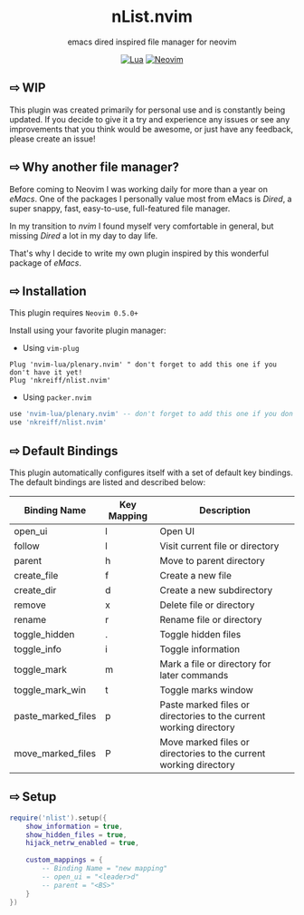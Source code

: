 <div align="center">

# nList.nvim
emacs dired inspired file manager for neovim

[![Lua](https://img.shields.io/badge/Lua-blue.svg?style=for-the-badge&logo=lua)](http://www.lua.org)
[![Neovim](https://img.shields.io/badge/Neovim%200.5+-green.svg?style=for-the-badge&logo=neovim)](https://neovim.io)
</div>

## ⇨ WIP
This plugin was created primarily for personal use and is constantly being updated. If you decide to give it a try and experience any issues or see any improvements that you think would be awesome, or just have any feedback, please create an issue!

## ⇨ Why another file manager?
Before coming to Neovim I was working daily for more than a year on *eMacs*. One of the packages I personally value most from eMacs is *Dired*, a super snappy, fast, easy-to-use, full-featured file manager.

In my transition to *nvim* I found myself very comfortable in general, but missing *Dired* a lot in my day to day life.

That's why I decide to write my own plugin inspired by this wonderful package of *eMacs*.

## ⇨ Installation

This plugin requires `Neovim 0.5.0+`

Install using your favorite plugin manager:
- Using `vim-plug`
```vim
Plug 'nvim-lua/plenary.nvim' " don't forget to add this one if you don't have it yet!
Plug 'nkreiff/nlist.nvim'
```
- Using `packer.nvim`
```lua
use 'nvim-lua/plenary.nvim' -- don't forget to add this one if you don't have it yet!
use 'nkreiff/nlist.nvim'
```

## ⇨ Default Bindings

This plugin automatically configures itself with a set of default key bindings. The default bindings are listed and described below:

| Binding Name       | Key Mapping | Description                                                        |
|--------------------|-------------|--------------------------------------------------------------------|
| open_ui            | <leader>l   | Open UI                                                            |
| follow             | l           | Visit current file or directory                                    |
| parent             | h           | Move to parent directory                                           |
| create_file        | f           | Create a new file                                                  |
| create_dir         | d           | Create a new subdirectory                                          |
| remove             | x           | Delete file or directory                                           |
| rename             | r           | Rename file or directory                                           |
| toggle_hidden      | .           | Toggle hidden files                                                |
| toggle_info        | i           | Toggle information                                                 |
| toggle_mark        | m           | Mark a file or directory for later commands                        |
| toggle_mark_win    | t           | Toggle marks window                                                |
| paste_marked_files | p           | Paste marked files or directories to the current working directory |
| move_marked_files  | P           | Move marked files or directories to the current working directory  |

## ⇨ Setup

```lua
require('nlist').setup({
    show_information = true,
    show_hidden_files = true,
    hijack_netrw_enabled = true,
    
    custom_mappings = {
        -- Binding Name = "new mapping"
        -- open_ui = "<leader>d"
        -- parent = "<BS>"
    }
})
```

